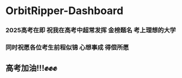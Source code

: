 # OrbitRipper-Dashboard

### 2025高考在即  祝我在高考中超常发挥 金榜题名 考上理想的大学
### 同时祝愿各位考生前程似锦 心想事成 得偿所愿
## 高考加油!!!✊✊✊
